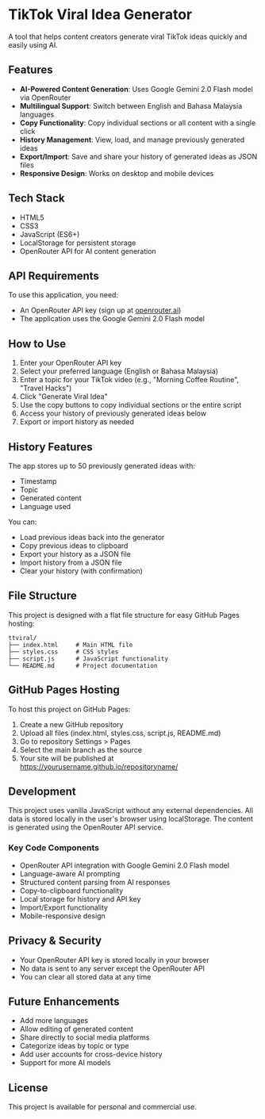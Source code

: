 # TikTok Viral Idea Generator

A tool that helps content creators generate viral TikTok ideas quickly and easily using AI.

## Features

- **AI-Powered Content Generation**: Uses Google Gemini 2.0 Flash model via OpenRouter
- **Multilingual Support**: Switch between English and Bahasa Malaysia languages
- **Copy Functionality**: Copy individual sections or all content with a single click
- **History Management**: View, load, and manage previously generated ideas
- **Export/Import**: Save and share your history of generated ideas as JSON files
- **Responsive Design**: Works on desktop and mobile devices

## Tech Stack

- HTML5
- CSS3
- JavaScript (ES6+)
- LocalStorage for persistent storage
- OpenRouter API for AI content generation

## API Requirements

To use this application, you need:
- An OpenRouter API key (sign up at [openrouter.ai](https://openrouter.ai))
- The application uses the Google Gemini 2.0 Flash model

## How to Use

1. Enter your OpenRouter API key
2. Select your preferred language (English or Bahasa Malaysia)
3. Enter a topic for your TikTok video (e.g., "Morning Coffee Routine", "Travel Hacks")
4. Click "Generate Viral Idea"
5. Use the copy buttons to copy individual sections or the entire script
6. Access your history of previously generated ideas below
7. Export or import history as needed

## History Features

The app stores up to 50 previously generated ideas with:

- Timestamp
- Topic
- Generated content
- Language used

You can:
- Load previous ideas back into the generator
- Copy previous ideas to clipboard
- Export your history as a JSON file
- Import history from a JSON file
- Clear your history (with confirmation)

## File Structure

This project is designed with a flat file structure for easy GitHub Pages hosting:

```
ttviral/
├── index.html     # Main HTML file
├── styles.css     # CSS styles
├── script.js      # JavaScript functionality
└── README.md      # Project documentation
```

## GitHub Pages Hosting

To host this project on GitHub Pages:

1. Create a new GitHub repository
2. Upload all files (index.html, styles.css, script.js, README.md)
3. Go to repository Settings > Pages
4. Select the main branch as the source
5. Your site will be published at https://yourusername.github.io/repositoryname/

## Development

This project uses vanilla JavaScript without any external dependencies. All data is stored locally in the user's browser using localStorage. The content is generated using the OpenRouter API service.

### Key Code Components

- OpenRouter API integration with Google Gemini 2.0 Flash model
- Language-aware AI prompting
- Structured content parsing from AI responses
- Copy-to-clipboard functionality
- Local storage for history and API key
- Import/Export functionality
- Mobile-responsive design

## Privacy & Security

- Your OpenRouter API key is stored locally in your browser
- No data is sent to any server except the OpenRouter API
- You can clear all stored data at any time

## Future Enhancements

- Add more languages
- Allow editing of generated content
- Share directly to social media platforms
- Categorize ideas by topic or type
- Add user accounts for cross-device history
- Support for more AI models

## License

This project is available for personal and commercial use. 